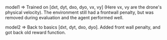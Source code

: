 model1 => Trained on [dxt, dyt, dxo, dyo, vx, vy] (Here vx, vy are the drone's physical velocity). The environment still had a frontwall penalty, but was removed during evaluation and the agent performed well.

model2 => Back to basics [dxt, dyt, dxo, dyo]. Added front wall penalty, and got back old reward function.